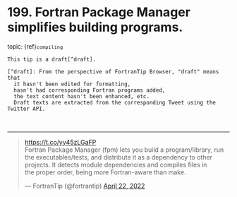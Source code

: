 # <span class='text-muted'>199.</span> Fortran Package Manager simplifies building programs.

<span style='font-size: small;' class='text-muted'>topic: {ref}`compiling`</span>

```{note}
This tip is a draft[^draft].

[^draft]: From the perspective of FortranTip Browser, "draft" means that
  it hasn't been edited for formatting,
  hasn't had corresponding Fortran programs added,
  the text content hasn't been enhanced, etc.
  Draft texts are extracted from the corresponding Tweet using the Twitter API.
```

&nbsp;


---

<blockquote class="twitter-tweet"><p lang="en" dir="ltr"><a href="https://t.co/yy45zLGaFP">https://t.co/yy45zLGaFP</a><br>Fortran Package Manager (fpm) lets you build a program/library, run the executables/tests, and distribute it as a dependency to other projects. It detects module dependencies and compiles files in<br>the proper order, being more Fortran-aware than make.</p>&mdash; FortranTip (@fortrantip) <a href="https://twitter.com/fortrantip/status/1517462836062081024?ref_src=twsrc%5Etfw">April 22, 2022</a></blockquote><script async src="https://platform.twitter.com/widgets.js" charset="utf-8"></script>